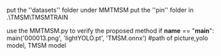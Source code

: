 put the ''datasets'' folder under MMTMSM
put the ''pin'' folder in .\TMSM\TMSMTRAIN

use the MMTMSM.py to verify the proposed method
   if __name__ == "__main__":
       main('000013.png', 'lightYOLO.pt', 'TMSM.onnx') #path of picture,yolo model, TMSM model


